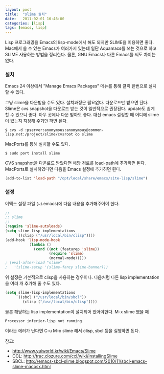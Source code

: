 ```yaml
---
layout: post
title:  "slime 설치"
date:   2011-02-01 16:46:00
categories: [lisp]
tags: [emacs, lisp]
---
```


Lisp 프로그래밍을 Emacs의 lisp-mode에서 해도 되지만 SLIME을 이용하면 좋다. Mac에서 쓸 수 있는 Emacs가 여러가지 있는데 일단 Aquamacs를 쓰는 것으로 하고 SLIME 사용하는 방법을 정리한다. 물론, GNU Emacs나 다른 Emacs를 써도 차이는 없다.

### 설치

Emacs 24 이상에서 "Manage Emacs Packages" 메뉴를 통해 클릭 한번으로 설치할 수 있다. 

그냥 slime을 다운받을 수도 있다. 설치과정은 필요없다. 다운로드만 받으면 된다. Slime은 cvs snapshot을 다운로드 받는 것이 일반적으로 권장된다. update도 쉽게 할 수 있으니 좋다. 아무 곳에나 다운 받아도 좋다. 대신 emacs 설정할 때 어디에 slime이 있는지 지정해 주기만 하면 된다.

```
$ cvs -d :pserver:anonymous:anonymous@common-lisp.net:/project/slime/cvsroot co slime
```

MacPorts를 통해 설치할 수도 있다.

```
$ sudo port install slime
```

CVS snapshot을 다운로드 받았다면 해당 경로를 load-path에 추가하면 된다. MacPorts로 설치하였다면 다음을 Emacs 설정에 추가하면 된다.

```lisp
(add-to-list 'load-path "/opt/local/share/emacs/site-lisp/slime")
```

### 설정

이맥스 설정 파일 (~/.emacs)에 다음 내용을 추가해주어야 한다.

```lisp
;;
;; slime
;;
(require 'slime-autoloads)
(setq slime-lisp-implementations
     `((clisp ("/usr/local/bin/clisp"))))
(add-hook 'lisp-mode-hook
           (lambda ()
             (cond ((not (featurep 'slime))
                    (require 'slime) 
                    (normal-mode)))))
; (eval-after-load "slime"
;   '(slime-setup '(slime-fancy slime-banner)))
```

위 설정은 기본적으로 clisp을 사용하는 경우이다. 다음처럼 다른 lisp implementation을 여러 개 추가해 줄 수도 있다.

```lisp
(setq slime-lisp-implementations
     `((sbcl ("/usr/local/bin/sbcl"))
        (clisp ("/usr/local/bin/clisp"))))
```
		
물론 해당하는 lisp implementation이 설치되어 있어야한다. M-x slime 했을 때

```
Processor inferior-lisp not running
```

이라는 에러가 난다면 C-u M-x slime 해서 clisp, sbcl 등을 실행하면 된다.

참고:

- http://www.yuiworld.kr/wiki/Emacs/Slime
- CCL: http://trac.clozure.com/ccl/wiki/InstallingSlime
- SBCL: http://emacs-sbcl-slime.blogspot.com/2010/11/sbcl-emacs-slime-macosx.html
